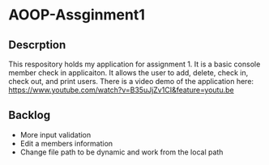 # AOOP-Assginment1

## Descrption
This respository holds my application for assignment 1. It is a basic console member check in applicaiton. It allows the user to add, delete, check in, check out, and print users. There is a video demo of the application here: https://www.youtube.com/watch?v=B35uJjZv1CI&feature=youtu.be

## Backlog
- More input validation
- Edit a members information
- Change file path to be dynamic and work from the local path
